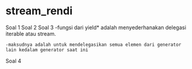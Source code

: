 # stream_rendi

Soal 1
Soal 2
Soal 3
    -fungsi dari yield* adalah menyederhanakan delegasi iterable atau stream.

    -maksudnya adalah untuk mendelegasikan semua elemen dari generator lain kedalam generator saat ini
Soal 4